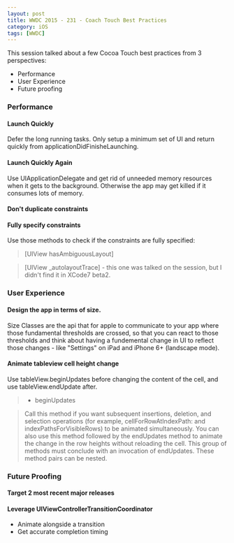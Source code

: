 ```yaml
---
layout: post
title: WWDC 2015 - 231 - Coach Touch Best Practices
category: iOS
tags: [WWDC]
---
```


This session talked about a few Cocoa Touch best practices from 3 perspectives:

* Performance
* User Experience
* Future proofing

### Performance

#### Launch Quickly

Defer the long running tasks. Only setup a minimum set of UI and return quickly from applicationDidFinisheLaunching. 

#### Launch Quickly Again

Use UIApplicationDelegate and get rid of unneeded memory resources when it gets to the background. Otherwise the app may get killed if it consumes lots of memory.

#### Don't duplicate constraints

#### Fully specify constraints

Use those methods to check if the constraints are fully specified:

>[UIView hasAmbiguousLayout]

>[UIView _autolayoutTrace] - this one was talked on the session, but I didn't find it in XCode7 beta2.

### User Experience

#### Design the app in terms of size.

Size Classes are the api that for apple to communicate to your app where those fundamental thresholds are crossed, so that you can react to those thresholds and think about having a fundemental change in UI to reflect those changes - like "Settings" on iPad and iPhone 6+ (landscape mode).

#### Animate tableview cell height change

Use tableView.beginUpdates before changing the content of the cell, and use tableView.endUpdate after.

>- beginUpdates

>Call this method if you want subsequent insertions, deletion, and selection operations (for example, cellForRowAtIndexPath: and indexPathsForVisibleRows) to be animated simultaneously. You can also use this method followed by the endUpdates method to animate the change in the row heights without reloading the cell. This group of methods must conclude with an invocation of endUpdates. These method pairs can be nested. 

### Future Proofing

#### Target 2 most recent major releases

#### Leverage UIViewControllerTransitionCoordinator

* Animate alongside a transition
* Get accurate completion timing